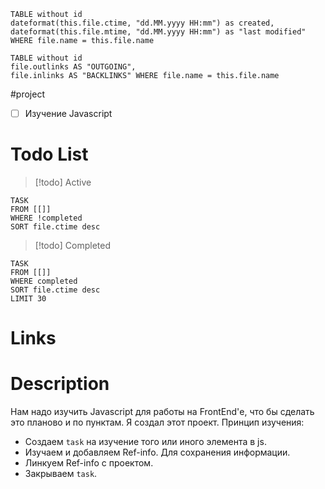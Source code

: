 ```dataview 
TABLE without id
dateformat(this.file.ctime, "dd.MM.yyyy HH:mm") as created,  dateformat(this.file.mtime, "dd.MM.yyyy HH:mm") as "last modified"
WHERE file.name = this.file.name
```
```dataview 
TABLE without id
file.outlinks AS "OUTGOING",
file.inlinks AS "BACKLINKS"	WHERE file.name = this.file.name 
```
#project
- [ ] Изучение Javascript
# Todo List
> [!todo] Active
```dataview
TASK
FROM [[]]
WHERE !completed
SORT file.ctime desc
```
>[!todo] Completed
```dataview
TASK
FROM [[]]
WHERE completed
SORT file.ctime desc
LIMIT 30
```

# Links



# Description

Нам надо изучить Javascript для работы на FrontEnd'е, что бы сделать это планово и по пунктам. Я создал этот проект.
Принцип изучения:
- Создаем `task` на изучение того или иного элемента в js.
- Изучаем и добавляем Ref-info. Для сохранения информации.
- Линкуем Ref-info с проектом.
- Закрываем `task`.